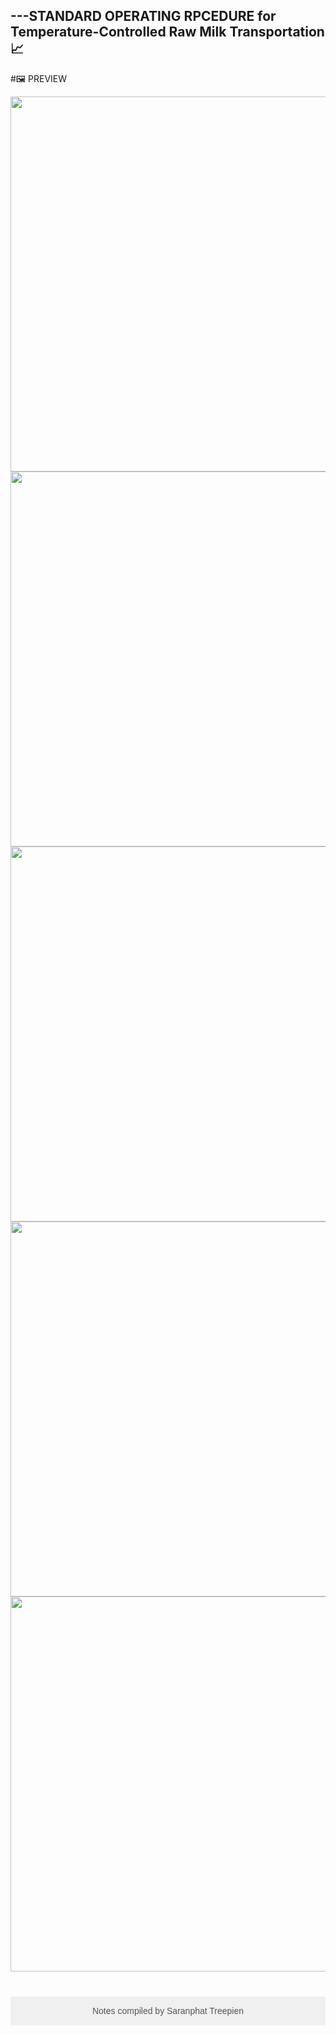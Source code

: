 

## ---STANDARD OPERATING RPCEDURE for Temperature-Controlled Raw Milk Transportation 📈
#🖼️ PREVIEW   
<p align="center">
  <img src="https://github.com/user-attachments/assets/964992d7-01d0-438a-b327-e18474a19f43" width="600"/>
  <br/>
  <img src="https://github.com/user-attachments/assets/ae3b208d-7a7d-41b9-9fca-a54cec6d8b6c" width="600"/>
  <br/> 
   <img src="https://github.com/user-attachments/assets/b80ab23c-8c7f-471a-b9ea-7397bda927c3" width="600"/>
  <br/> 
   <img src="https://github.com/user-attachments/assets/087eac7b-d510-4a1d-a018-ccbff4b501bc" width="600"/>
  <br/> 
   <img src="https://github.com/user-attachments/assets/5e7c8937-a88f-4201-9f9e-a944bebe1898" width="600"/>
  <br/> 
</p>      
<footer style="text-align: center; padding: 15px 0; background-color: #f0f0f0; color: #555; font-family: Arial, sans-serif; margin-top: 40px;">
  Notes compiled by Saranphat Treepien
</footer>
